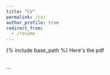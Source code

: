 ```yaml
---
title: "CV"
permalink: /cv/
author_profile: true
redirect_from:
  - /resume
---
```


{% include base_path %}
Here's the pdf <a href="/files/pdf/cv_web.pdf" class="btn--faicon"><i class="fa fa-cloud-arrow-down"></i></a>

<div id="pdf-container"></div>

<font color="#56018D"> <i class="fa fa-crow"></i> ... <i class="fa fa-worm"></i></font>

<script src="https://cdnjs.cloudflare.com/ajax/libs/pdf.js/2.10.377/pdf.min.js"></script>

<script>
    const url = '/files/pdf/cv_web.pdf';

    const loadingTask = pdfjsLib.getDocument(url);
    loadingTask.promise.then(pdf => {
        const totalPages = pdf.numPages;
        const container = document.getElementById('pdf-container');

        for (let pageNum = 1; pageNum <= totalPages; pageNum++) {
            pdf.getPage(pageNum).then(page => {
                const scale = 3.0; // You can increase this
                const viewport = page.getViewport({ scale: scale });

                const canvas = document.createElement('canvas');
                canvas.className = 'pdf-page';
                
                // Set canvas dimensions for higher resolution
                canvas.width = viewport.width*scale; 
                canvas.height = viewport.height*scale; 

                const context = canvas.getContext('2d');
                context.scale(scale, scale); // Scale the context

                container.appendChild(canvas);

                const renderContext = {
                    canvasContext: context,
                    viewport: viewport
                };
                page.render(renderContext);
            });
        }
    }).catch(error => {
        console.error('Error loading PDF:', error);
    });
</script>

<style>
#pdf-container {
    display: flex;
    flex-direction: column;
    align-items: center;
    max-width: 800px; /* Limit the maximum width of the container */
    margin: 0 auto; /* Center the container */
    padding: 0; /* Remove padding */
    overflow: hidden; /* Prevent overflow */
}

.pdf-page {
    margin: 5px; /* Remove margin between pages */
    width: 100%; /* Make canvas responsive */
    height: auto; /* Maintain aspect ratio */
    border: 2px solid #56018D; /* Purple outline */
    border-radius: 4px; /* Optional: add slight rounding to corners */
    box-shadow: 0 2px 5px rgba(0, 0, 0, 0.1); /* Optional: add a shadow for depth */
}
</style>

